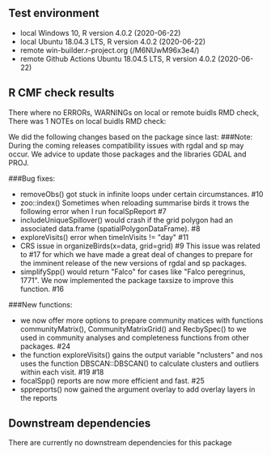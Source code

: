 ## Test environment
* local Windows 10,  R version 4.0.2 (2020-06-22)
* local Ubuntu 18.04.3 LTS, R version 4.0.2 (2020-06-22)
* remote win-builder.r-project.org (/M6NUwM96x3e4/)
* remote Github Actions Ubuntu 18.04.5 LTS, R version 4.0.2 (2020-06-22)

## R CMF check results
There where no ERRORs, WARNINGs on local or remote buidls RMD check, 
There was 1 NOTEs on local buidls RMD check: 

We did the following changes based on the package since last: 
###Note: 
During the coming releases compatibility issues with rgdal and sp may occur. We advice to update those packages and the libraries GDAL and PROJ.  

###Bug fixes:  
* removeObs() got stuck in infinite loops under certain circumstances. #10  
* zoo::index() Sometimes when reloading summarise birds it trows the following error when I run focalSpReport #7  
* includeUniqueSpillover() would crash if the grid polygon had an associated data.frame (spatialPolygonDataFrame). #8  
* exploreVisits() error when timeInVisits != "day" #11  
* CRS issue in organizeBirds(x=data, grid=grid) #9 This issue was related to #17 for which we have made a great deal of changes to prepare for the imminent release of the new versions of rgdal and sp packages.  
* simplifySpp() would return "Falco" for cases like "Falco peregrinus, 1771". We now implemented the package   taxsize to improve this function. #16  

###New functions:
* we now offer more options to prepare community matices with functions communityMatrix(), CommunityMatrixGrid() and RecbySpec() to we used in community analyses and completeness functions from other packages. #24
* the function exploreVisits() gains the output variable "nclusters" and nos uses the function DBSCAN::DBSCAN() to calculate clusters and outliers within each visit. #19 #18
* focalSpp() reports are now more efficient and fast. #25
* sppreports() now gained the argument overlay to add overlay layers in the reports

## Downstream dependencies
There are currently no downstream dependencies for this package
